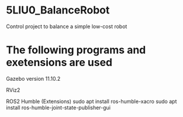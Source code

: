 # 5LIU0_BalanceRobot
Control project to balance a simple low-cost robot

# The following programs and exetensions are used
Gazebo version 11.10.2

RViz2

ROS2 Humble 
(Extensions)
sudo apt install ros-humble-xacro
sudo apt install ros-humble-joint-state-publisher-gui